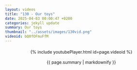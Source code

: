 ```yaml
---
layout: videos
title: "130 - Our toys"
date: 2025-04-03 00:00:47 +0200
categories: jekyll update
summary: Our toys
thumbnail: "../assets/images/130vid.png"
videoid: bQ0fOFmuFfM
---
```


<div style="text-align: center; margin-top: 20px;">
  {% include youtubePlayer.html id=page.videoid %}
  <p style="margin-top: 15px; font-size: 1.2em; color: #333;">
    <p>{{ page.summary | markdownify }}</p>
  </p>
</div>
